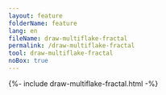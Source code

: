 ```yaml
---
layout: feature
folderName: feature
lang: en
fileName: draw-multiflake-fractal
permalink: /draw-multiflake-fractal
tool: draw-multiflake-fractal
noBox: true
---
```


{%- include draw-multiflake-fractal.html -%}
